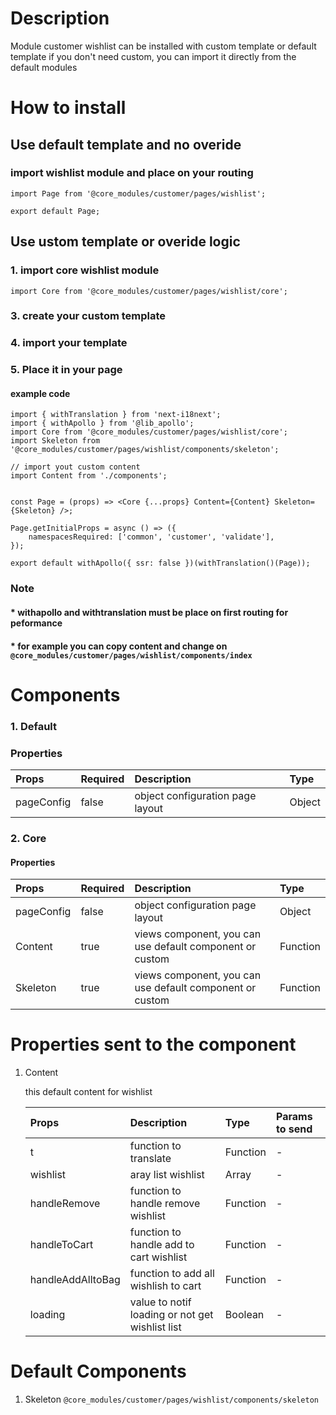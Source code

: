 # Description

Module customer wishlist can be installed with custom template or default template
if you don't need custom, you can import it directly from the default modules


# How to install
## Use default template and no overide
### import wishlist module and place on your routing
````
import Page from '@core_modules/customer/pages/wishlist';

export default Page;
````

## Use ustom template or overide logic
### 1. import core wishlist module

````
import Core from '@core_modules/customer/pages/wishlist/core';
````


### 3. create your custom template
### 4. import your template
### 5. Place it in your page
#### example code
````
import { withTranslation } from 'next-i18next';
import { withApollo } from '@lib_apollo';
import Core from '@core_modules/customer/pages/wishlist/core';
import Skeleton from '@core_modules/customer/pages/wishlist/components/skeleton';

// import yout custom content
import Content from './components';


const Page = (props) => <Core {...props} Content={Content} Skeleton={Skeleton} />;

Page.getInitialProps = async () => ({
    namespacesRequired: ['common', 'customer', 'validate'],
});

export default withApollo({ ssr: false })(withTranslation()(Page));

````

### Note
#### * withapollo and withtranslation must be place on first routing for peformance
#### * for example you can copy content and change on `@core_modules/customer/pages/wishlist/components/index`

# Components
### 1. Default
### Properties
| Props       | Required | Description | Type |
| :---        | :---     | :---        |:---  |
| pageConfig  |  false   | object configuration page layout      | Object|


### 2. Core
#### Properties
| Props       | Required | Description | Type |
| :---        | :---     | :---        |:---  |
| pageConfig  |  false   | object configuration page layout      | Object|
| Content      |  true    | views component, you can use default component or custom | Function |
| Skeleton      |  true    | views component, you can use default component or custom | Function |


# Properties sent to the component

1. Content

    this default content for wishlist


    | Props       | Description | Type | Params to send |
    | :---        | :---        |:---  | :---  |
    | t     |  function to translate      | Function | - | 
    | wishlist     |  aray list wishlist   | Array | - | 
    | handleRemove     |  function to handle remove wishlist | Function | - | 
    | handleToCart     |  function to handle add to cart  wishlist   | Function | - | 
    | handleAddAlltoBag     |  function to add all wishlish to cart  | Function | - | 
    | loading     |  value to notif loading or not get wishlist list     | Boolean | - | 


# Default Components

1. Skeleton `@core_modules/customer/pages/wishlist/components/skeleton`
